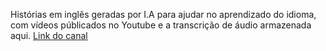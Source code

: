 Histórias em inglês geradas por I.A para ajudar no aprendizado do idioma, com vídeos públicados no Youtube e a transcrição de áudio armazenada aqui.
[Link do canal](https://www.youtube.com/channel/UC-2eHuNsRlNl-RnHvlOGQkA)
